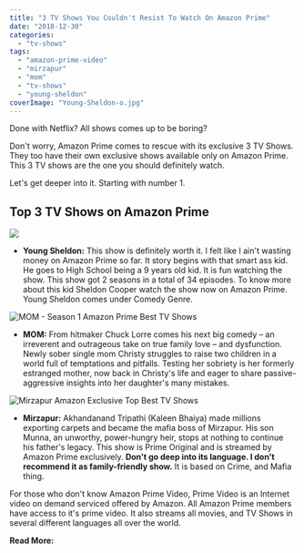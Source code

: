 ```yaml
---
title: "3 TV Shows You Couldn't Resist To Watch On Amazon Prime"
date: "2018-12-30"
categories: 
  - "tv-shows"
tags: 
  - "amazon-prime-video"
  - "mirzapur"
  - "mom"
  - "tv-shows"
  - "young-sheldon"
coverImage: "Young-Sheldon-o.jpg"
---
```


Done with Netflix? All shows comes up to be boring?

Don't worry, Amazon Prime comes to rescue with its exclusive 3 TV Shows. They too have their own exclusive shows available only on Amazon Prime. This 3 TV shows are the one you should definitely watch.

Let's get deeper into it. Starting with number 1.

## Top 3 TV Shows on Amazon Prime

![](/posts/2018/12/images/Young-Sheldon-o-1024x576.jpg)

- **Young Sheldon:** This show is definitely worth it. I felt like I ain't wasting money on Amazon Prime so far. It story begins with that smart ass kid. He goes to High School being a 9 years old kid. It is fun watching the show. This show got 2 seasons in a total of 34 episodes. To know more about this kid Sheldon Cooper watch the show now on Amazon Prime. Young Sheldon comes under Comedy Genre.

![MOM - Season 1 Amazon Prime Best TV Shows](/posts/2018/12/images/MOM.jpg)

- **MOM:** From hitmaker Chuck Lorre comes his next big comedy – an irreverent and outrageous take on true family love – and dysfunction. Newly sober single mom Christy struggles to raise two children in a world full of temptations and pitfalls. Testing her sobriety is her formerly estranged mother, now back in Christy's life and eager to share passive-aggressive insights into her daughter's many mistakes.

![Mirzapur Amazon Exclusive Top Best TV Shows](/posts/2018/12/images/Mirzapur-poster-16th-Nov-2016-1024x768.jpg)

- **Mirzapur:** Akhandanand Tripathi (Kaleen Bhaiya) made millions exporting carpets and became the mafia boss of Mirzapur. His son Munna, an unworthy, power-hungry heir, stops at nothing to continue his father's legacy. This show is Prime Original and is streamed by Amazon Prime exclusively. **Don't go deep into its language. I don't recommend it as family\-friendly show.** It is based on Crime, and Mafia thing.

For those who don't know Amazon Prime Video, Prime Video is an Internet video on demand serviced offered by Amazon. All Amazon Prime members have access to it's prime video. It also streams all movies, and TV Shows in several different languages all over the world.

**Read More:**
